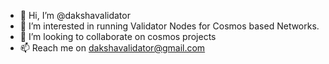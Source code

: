 - 👋 Hi, I’m @dakshavalidator
- 👀 I’m interested in running Validator Nodes for Cosmos based Networks.
- 💞️ I’m looking to collaborate on cosmos projects
- 📫 Reach me on dakshavalidator@gmail.com

<!---
dakshavalidator/dakshavalidator is a ✨ special ✨ repository because its `README.md` (this file) appears on your GitHub profile.
You can click the Preview link to take a look at your changes.
--->
